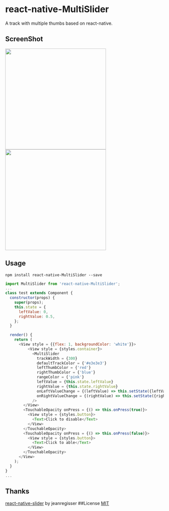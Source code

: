 # react-native-MultiSlider
A track with multiple thumbs based on react-native. 

## ScreenShot
<img src="https://github.com/santong/react-native-MultiSlider/blob/master/shot_android.gif"  width="320px" />
<img src="https://github.com/santong/react-native-MultiSlider/blob/master/shot_ios.gif"  width="320px" />

## Usage
```Shell
npm install react-native-MultiSlider --save
```
```JavaScript
import MultiSlider from 'react-native-MultiSlider';
...
class test extends Component {
  constructor(props) {
    super(props);
    this.state = {
      leftValue: 0,
      rightValue: 0.5,
    };
  }

  render() {
    return (
      <View style = {{flex: 1, backgroundColor: 'white'}}>
          <View style = {styles.container}>
            <MultiSlider
              trackWidth = {300}
              defaultTrackColor = {'#e3e3e3'}
              leftThumbColor = {'red'}
              rightThumbColor = {'blue'}
              rangeColor = {'pink'}
              leftValue = {this.state.leftValue}
              rightValue = {this.state.rightValue}
              onLeftValueChange = {(leftValue) => this.setState({leftValue})}
              onRightValueChange = {(rightValue) => this.setState({rightValue})}
            />
        </View>
        <TouchableOpacity onPress = {() => this.onPress(true)}>
          <View style = {styles.button}>
            <Text>Click to disable</Text>
          </View>
        </TouchableOpacity>
        <TouchableOpacity onPress = {() => this.onPress(false)}>
          <View style = {styles.button}>
            <Text>Click to able</Text>
          </View>
        </TouchableOpacity>
      </View>
    );
  }
}
...
```
## Thanks
[react-native-slider](https://github.com/jeanregisser/react-native-slider) by jeanregisser
##License
[MIT](https://github.com/santong/react-native-MultiSlider/blob/master/LICENSE)
